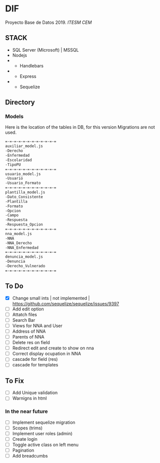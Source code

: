# DIF

Proyecto Base de Datos 2019.
*ITESM CEM*

## STACK

- SQL Server (Microsoft) | MSSQL
- Nodejs
- - Handlebars
- - Express
- - Sequelize

## Directory

### Models

Here is the location of the tables in DB, for this version Migrations are not used.

```txt
=-=-=-=-=-=-=-=-=-=-=-=
auxiliar_model.js
-Derecho
-Enfermedad
-Escolaridad
-TipoPU
=-=-=-=-=-=-=-=-=-=-=-=
usuario_model.js
-Usuario
-Usuario_Formato
=-=-=-=-=-=-=-=-=-=-=-=
plantilla_model.js
-Dato_Consistente
-Plantilla
-Formato
-Opcion
-Campo
-Respuesta
-Respuesta_Opcion
=-=-=-=-=-=-=-=-=-=-=-=
nna_model.js
-NNA
-NNA_Derecho
-NNA_Enfermedad
=-=-=-=-=-=-=-=-=-=-=-=
denuncia_model.js
-Denuncia
-Derecho_Vulnerado
=-=-=-=-=-=-=-=-=-=-=-=
```

## To Do

* [x] Change small ints | not implemented | https://github.com/sequelize/sequelize/issues/9397
* [ ] Add edit option
* [ ] Attatch files
* [ ] Search Bar
* [ ] Views for NNA and User
* [ ] Address of NNA
* [ ] Parents of NNA
* [ ] Delete res on field
* [ ] Redirect edit and create to show on nna
* [ ] Correct display ocupation in NNA
* [ ] cascade for field (res)
* [ ] cascade for templates

## To Fix

* [ ] Add Unique validation
* [ ] Warnigns in html

### In the near future

* [ ] Implement sequelize migration 
* [ ] Scopes (trims)
* [ ] Implement user roles (admin)
* [ ] Create login
* [ ] Toggle active class on left menu
* [ ] Pagination
* [ ] Add breadcumbs
